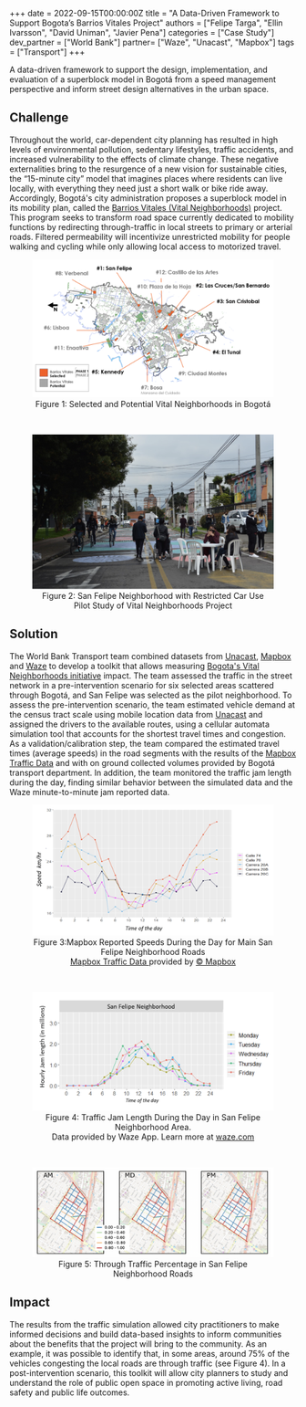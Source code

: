 +++
date = 2022-09-15T00:00:00Z
title = "A Data-Driven Framework to Support Bogota’s Barrios Vitales Project"
authors = ["Felipe Targa", "Ellin Ivarsson", "David Uniman", "Javier Pena"]
categories = ["Case Study"]
dev_partner = ["World Bank"]
partner= ["Waze", "Unacast", "Mapbox"]
tags = ["Transport"]
+++

A data-driven framework to support the design, implementation, and evaluation of a superblock model in Bogotá from a speed management perspective and inform street design alternatives in the urban space.

## Challenge

Throughout the world, car-dependent city planning has resulted in high levels of environmental pollution, sedentary lifestyles, traffic accidents, and increased vulnerability to the effects of climate change. These negative externalities bring to the resurgence of a new vision for sustainable cities, the “15-minute city” model that imagines places where residents can live locally, with everything they need just a short walk or bike ride away. Accordingly, Bogotá's city administration proposes a superblock model in its mobility plan, called the [Barrios Vitales (Vital Neighborhoods)](https://www.movilidadbogota.gov.co/web/barrios_vitales) project. This program seeks to transform road space currently dedicated to mobility functions by redirecting through-traffic in local streets to primary or arterial roads. Filtered permeability will incentivize unrestricted mobility for people walking and cycling while only allowing local access to motorized travel.

<figure align="center">
  <img src="/vitales_bogota_1.png"/>
  <figcaption><center> Figure 1: Selected and Potential Vital Neighborhoods in Bogotá </center> </figcaption>
</figure>

<br>

<figure align="center">
  <img src="/vitales_bogota_2.png"/>
  <figcaption><center> Figure 2: San Felipe Neighborhood with Restricted Car Use </center> </figcaption>
  <figcaption><center> Pilot Study of Vital Neighborhoods Project</center> </figcaption>
</figure>

## Solution

The World Bank Transport team combined datasets from [Unacast](https://www.unacast.com/), [Mapbox](https://www.mapbox.com/) and [Waze](https://www.waze.com/live-map/) to develop a toolkit that allows measuring [Bogota's Vital Neighborhoods initiative](https://www.movilidadbogota.gov.co/web/barrios_vitales) impact. The team assessed the traffic in the street network in a pre-intervention scenario for six selected areas scattered through Bogotá, and San Felipe was selected as the pilot neighborhood. To assess the pre-intervention scenario, the team estimated vehicle demand at the census tract scale using mobile location data from [Unacast](https://www.unacast.com/) and assigned the drivers to the available routes, using a cellular automata simulation tool that accounts for the shortest travel times and congestion. As a validation/calibration step, the team compared the estimated travel times (average speeds) in the road segments with the results of the [Mapbox Traffic Data](https://www.mapbox.com/data-products/) and with on ground collected volumes provided by Bogotá transport department. In addition, the team monitored the traffic jam length during the day, finding similar behavior between the simulated data and the Waze minute-to-minute jam reported data.

<figure align="center">
  <img src="/vitales_bogota_3.png"/>
  <figcaption><center> Figure 3:Mapbox Reported Speeds During the Day for Main San Felipe Neighborhood Roads </center></figcaption>

 <figcaption><center> <a href="https://www.mapbox.com/data-products/">Mapbox Traffic Data </a> provided by <a href="https://www.mapbox.com">© Mapbox</a>

</center> </figcaption>
</figure>

<br>

<figure align="center">
  <img src="/vitales_bogota_4.png"/>

  <figcaption><center> Figure 4: Traffic Jam Length During the Day in San Felipe Neighborhood Area. </center> </figcaption>

  <figcaption> <center> Data provided by Waze App. Learn more at <a href="https://waze.com">waze.com</a>

  </center> </figcaption>

</figure>

<br>

<figure align="center">
  <img src="/vitales_bogota_5.png"/>
  <figcaption><center> Figure 5: Through Traffic Percentage in San Felipe Neighborhood Roads</center> </figcaption>
 </center> </figcaption>
</figure>

## Impact

 The results from the traffic simulation allowed city practitioners to make informed decisions and build data-based insights to inform communities about the benefits that the project will bring to the community. As an example, it was possible to identify that, in some areas, around 75% of the vehicles congesting the local roads are through traffic (see Figure 4). In a post-intervention scenario, this toolkit will allow city planners to study and understand the role of public open space in promoting active living, road safety and public life outcomes.
